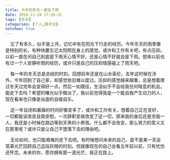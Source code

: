 ```yaml
---
title: 今年的冬天一直在下雨
date: 2018-11-20 17:26:31
tags: [冬天]
categories: [个人,随手记]
notshow: true
---
```


 &nbsp;&nbsp;&nbsp;&nbsp;忘了有多久，似乎是上月，记忆中有在阳光下行走的经历。今年冬天的雨季像是特别的长，有种快要忘记太阳照在身上的感觉。或许和工作有关吧，有点压抑。以前一直在问自己到底是下雨天心情不好，还是心情不好就会是下雨。想来以前也有过一个人安静听雨的经历，或许只是自己的压抑情感碰上了雨天吧。
 
 &nbsp;&nbsp;&nbsp;&nbsp;每一年的冬天总是总结的时刻，回想前年还是在山水英伦，去年这时候在涉外，今年回到了自己家，却感觉依旧难以度过。压抑的感觉越来越重，总是想着撑过冬天过完年会变得好一点，然后一如既往，生活似乎不会给我任何喘息的机会。能走下去吗？希望的曙光似乎黯淡了，我以前觉得我是一个能自我产生动力的人，现在看来也只像是谷底的自娱自乐。
 
 &nbsp;&nbsp;&nbsp;&nbsp;这一年自闭和暴躁的时间好像变多了，或许和工作有关，想着自己正在变好，一切都能该改变自我安慰。一次辞职变故改变了这一切，原来我的身后还是空我一人，我还是小时候在路边等到天黑的小男孩。什么都不会改变，那么努力的意义又在那里呢？或许只是让自己不堕落下去的理由吧。
 
 &nbsp;&nbsp;&nbsp;&nbsp;无论如何，也只能艰难的走下去吧。有时候想问未来的自己，是不是某一天会笼罩光芒回顾自己这段灰暗的时刻。但就像现在的自己会看五年前以前，只有忧伤还怀念。未来的你，愿你拥有那一道光芒，我正在路上。